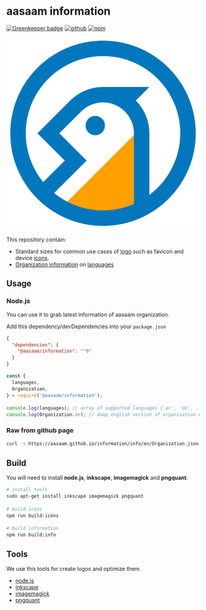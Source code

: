 # aasaam information

[![Greenkeeper badge](https://badges.greenkeeper.io/aasaam/information.svg)](https://greenkeeper.io/)
[![github](https://img.shields.io/badge/github-ready-blue?logo=github)](https://github.com/aasaam/information)
[![npm](https://img.shields.io/npm/v/@aasaam/information)](https://www.npmjs.com/package/@aasaam/information)

![aasaam](./logo/aasaam.svg "aasaam software development logo")

This repository contain:

* Standard sizes for common use cases of [logo](./logo/aasaam.svg) such as favicon and device [icons](./logo/icons/android-chrome-256.png).
* [Organization information](./info/en/Organization.json) on [languages](./info/languages.json)

## Usage

### Node.js

You can use it to grab latest information of aasaam organization.

Add this dependency/devDependencies into your `package.json`

```json
{
  "dependencies": {
    "@aasaam/information": "^0"
  }
}
```

```js
const {
  languages,
  Organization,
} = require('@aasaam/information');

console.log(languages); // array of supported languages ['ar', 'de', ...]
console.log(Organization.en); // dump english version of organization detail
```

### Raw from github page

```bash
curl -s https://aasaam.github.io/information/info/en/Organization.json | jq
```

## Build

You will need to install **node.js**, **inkscape**, **imagemagick** and **pngquant**.

```bash
# install tools
sudo apt-get install inkscape imagemagick pngquant

# build icons
npm run build:icons

# build information
npm run build:info
```

## Tools

We use this tools for create logos and optimize them.

* [node.js](https://nodejs.org/)
* [inkscape](https://inkscape.org/)
* [imagemagick](https://imagemagick.org/)
* [pngquant](https://pngquant.org/)
